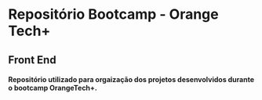 # Repositório Bootcamp - Orange Tech+
## Front End

#### Repositório utilizado para orgaização dos projetos desenvolvidos durante o bootcamp OrangeTech+.
